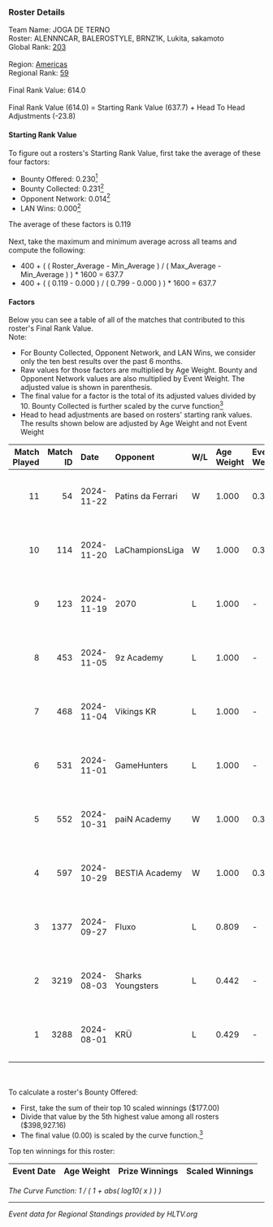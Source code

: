 ### Roster Details<br />
Team Name: JOGA DE TERNO<br />
Roster: ALENNNCAR, BALEROSTYLE, BRNZ1K, Lukita, sakamoto<br />
Global Rank: [203](../../standings_global_2024_11_25.md)<br />
<br />
Region: [Americas]( ../../standings_americas_2024_11_25.md)<br />
Regional Rank: [59]( ../../standings_americas_2024_11_25.md)<br />
<br />
Final Rank Value:  614.0<br />
<br />
Final Rank Value (614.0) = Starting Rank Value (637.7) + Head To Head Adjustments (-23.8)<br />

#### Starting Rank Value<br />
To figure out a rosters's Starting Rank Value, first take the average of these four factors:<br />
- Bounty Offered: 0.230[<sup>1</sup>](#table2)
- Bounty Collected: 0.231[<sup>2</sup>](#table1)
- Opponent Network: 0.014[<sup>2</sup>](#table1)
- LAN Wins: 0.000[<sup>2</sup>](#table1)

The average of these factors is 0.119<br />
<br />
Next, take the maximum and minimum average across all teams and compute the following:<br />
- 400 + ( ( Roster_Average - Min_Average ) / ( Max_Average - Min_Average ) ) * 1600 = 637.7
- 400 + ( ( 0.119 - 0.000 ) / ( 0.799 - 0.000 ) ) * 1600 = 637.7


#### Factors<br />
Below you can see a table of all of the matches that contributed to this roster's Final Rank Value.<br />
Note:<br />

- For Bounty Collected, Opponent Network, and LAN Wins, we consider only the ten best results over the past 6 months.
- Raw values for those factors are multiplied by Age Weight. Bounty and Opponent Network values are also multiplied by Event Weight. The adjusted value is shown in parenthesis.
- The final value for a factor is the total of its adjusted values divided by 10. Bounty Collected is further scaled by the curve function[<sup>3</sup>](#curveFunction)
- Head to head adjustments are based on rosters' starting rank values. The results shown below are adjusted by Age Weight and not Event Weight
<span id="table1"></span><br />


| Match Played | Match ID | Date       | Opponent          | W/L | Age Weight | Event Weight | Bounty Collected | Opponent Network | LAN Wins  | H2H Adj. | Roster                                           |
| -: | -: | :- | :- | :- | :- | :- | :- | :- | :- | -: | :- |
|           11 |       54 | 2024-11-22 | Patins da Ferrari | W   | 1.000      | 0.371        | 0.004 (0.001)    | 0.209 (0.077)    | 0 (0.000) |    18.44 | ALENNNCAR, BALEROSTYLE, BRNZ1K, Lukita, sakamoto |
|           10 |      114 | 2024-11-20 | LaChampionsLiga   | W   | 1.000      | 0.371        | 0.009 (0.003)    | 0.072 (0.027)    | 0 (0.000) |    11.94 | ALENNNCAR, BALEROSTYLE, BRNZ1K, Lukita, sakamoto |
|            9 |      123 | 2024-11-19 | 2070              | L   | 1.000      | -            | -                | -                | -         |   -15.41 | ALENNNCAR, BALEROSTYLE, BRNZ1K, Lukita, sakamoto |
|            8 |      453 | 2024-11-05 | 9z Academy        | L   | 1.000      | -            | -                | -                | -         |   -18.84 | BRNZ1K, lealziNho, Lukita, sakamoto, swarmyzz    |
|            7 |      468 | 2024-11-04 | Vikings KR        | L   | 1.000      | -            | -                | -                | -         |    -9.03 | BRNZ1K, lealziNho, Lukita, sakamoto, swarmyzz    |
|            6 |      531 | 2024-11-01 | GameHunters       | L   | 1.000      | -            | -                | -                | -         |   -13.07 | BRNZ1K, lealziNho, Lukita, sakamoto, swarmyzz    |
|            5 |      552 | 2024-10-31 | paiN Academy      | W   | 1.000      | 0.371        | 0.000 (0.000)    | 0.109 (0.040)    | 0 (0.000) |     6.84 | BRNZ1K, lealziNho, Lukita, sakamoto, swarmyzz    |
|            4 |      597 | 2024-10-29 | BESTIA Academy    | W   | 1.000      | 0.371        | 0.000 (0.000)    | 0.000 (0.000)    | 0 (0.000) |     6.71 | BRNZ1K, lealziNho, Lukita, sakamoto, swarmyzz    |
|            3 |     1377 | 2024-09-27 | Fluxo             | L   | 0.809      | -            | -                | -                | -         |    -1.43 | BRNZ1K, lealziNho, Lukita, sakamoto, swarmyzz    |
|            2 |     3219 | 2024-08-03 | Sharks Youngsters | L   | 0.442      | -            | -                | -                | -         |    -6.83 | BRNZ1K, lealziNho, Lukita, sakamoto, swarmyzz    |
|            1 |     3288 | 2024-08-01 | KRÜ               | L   | 0.429      | -            | -                | -                | -         |    -3.08 | BRNZ1K, lealziNho, Lukita, sakamoto, swarmyzz    |

<br />
<span id="table2"></span><br />
To calculate a roster's Bounty Offered:<br />

- First, take the sum of their top 10 scaled winnings ($177.00)
- Divide that value by the 5th highest value among all rosters ($398,927.16)
- The final value (0.00) is scaled by the curve function.[<sup>3</sup>](#curveFunction)

Top ten winnings for this roster:<br />

| Event Date | Age Weight | Prize Winnings | Scaled Winnings |
| :- | -: | :- | :- |


<span id="curveFunction"></span>_The Curve Function: 1 / ( 1 + abs( log10( x ) ) )_<br />

---
_Event data for Regional Standings provided by HLTV.org_<br />
